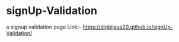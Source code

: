 # signUp-Validation
a signup validation page
Link:- https://digbijaya20.github.io/signUp-Validation/
